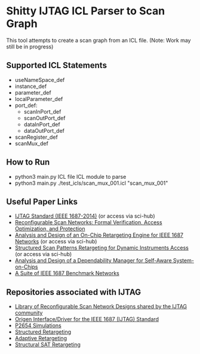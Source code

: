 # Shitty IJTAG ICL Parser to Scan Graph

This tool attempts to create a scan graph from an ICL file. 
(Note: Work may still be in progress)

## Supported ICL Statements
- useNameSpace_def
- instance_def
- parameter_def
- localParameter_def
- port_def:
  - scanInPort_def
  - scanOutPort_def
  - dataInPort_def
  - dataOutPort_def
- scanRegister_def
- scanMux_def

## How to Run
- python3 main.py ICL file ICL module to parse
- python3 main.py ./test_icls/scan_mux_001.icl "scan_mux_001"


## Useful Paper Links
- [IJTAG Standard (IEEE 1687-2014)](https://ieeexplore.ieee.org/document/6974961) (or access via sci-hub)
- [Reconfigurable Scan Networks: Formal Verification, Access Optimization, and Protection](http://dx.doi.org/10.18419/opus-3246)
- [Analysis and Design of an On-Chip Retargeting Engine for IEEE 1687 Networks](https://ieeexplore.ieee.org/document/7519301) (or access via sci-hub)
- [Structured Scan Patterns Retargeting for Dynamic Instruments Access](https://ieeexplore.ieee.org/document/7928955) (or access via sci-hub)
- [Analysis and Design of a Dependability Manager for Self-Aware System-on-Chips](https://essay.utwente.nl/76229/1/Geerlings_MA_CAES-TDT.pdf)
- [A Suite of IEEE 1687 Benchmark Networks](https://ieeexplore.ieee.org/document/7805840)

## Repositories associated with IJTAG
- [Library of Reconfigurable Scan Network Designs shared by the IJTAG community](https://gitlab.com/IJTAG/)
- [Origen Interface/Driver for the IEEE 1687 (IJTAG) Standard](https://github.com/Origen-SDK/ijtag)
- [P2654 Simulations](https://github.com/bradfordvt/P2654Simulations)
- [Structured Retargeting](https://github.com/abraralaa92/structured_retargeting)
- [Adaptive Retargeting](https://github.com/abraralaa92/adaptive_retargeting)
- [Structural SAT Retargeting](https://github.com/abraralaa92/Structural_SAT_Retargeting)
